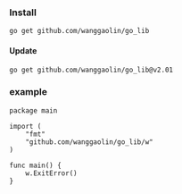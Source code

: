 ### Install 
```shell
go get github.com/wanggaolin/go_lib
```

#### Update
```shell
go get github.com/wanggaolin/go_lib@v2.01
```


### example
```shell
package main

import (
	"fmt"
	"github.com/wanggaolin/go_lib/w"
)

func main() {
	w.ExitError()
}

```